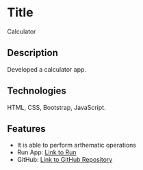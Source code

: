 # Title 
 Calculator
## Description 
Developed a calculator app.

## Technologies  
HTML, CSS, Bootstrap, JavaScript.
## Features 
- It is able to perform arthematic operations
- Run App: [Link to Run](https://ramcherlaanusha.github.io/Calculator/)
- GitHub: [Link to GitHub Repository](https://github.com/RAMCHERLAANUSHA/Calculator)
